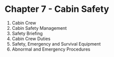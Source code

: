 # Chapter 7 - Cabin Safety

1. Cabin Crew
2. Cabin Safety Management
3. Safety Briefing
4. Cabin Crew Duties
5. Safety, Emergency and Survival Equipment
6. Abnormal and Emergency Procedures
